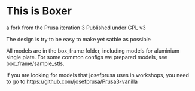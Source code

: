# This is Boxer
a fork from the Prusa iteration 3
Published under GPL v3

The design is try to be easy to make yet satble as possible

All models are in the box_frame folder, including models for aluminium single plate. For some common configs we prepared models, see box_frame/sample_stls.

If you are looking for models that josefprusa uses in workshops, you need to go to https://github.com/josefprusa/Prusa3-vanilla
